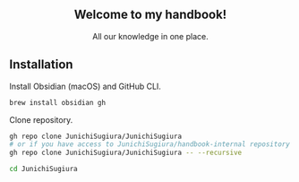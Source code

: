
<div align="center">
	<h2>Welcome to my handbook!</h2>
	<p>All our knowledge in one place.</p>
</div>

## Installation

Install Obsidian (macOS) and GitHub CLI.

```sh
brew install obsidian gh
```

Clone repository.

```sh
gh repo clone JunichiSugiura/JunichiSugiura
# or if you have access to JunichiSugiura/handbook-internal repository
gh repo clone JunichiSugiura/JunichiSugiura -- --recursive

cd JunichiSugiura
```

